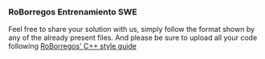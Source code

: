 ### RoBorregos Entrenamiento SWE

Feel free to share your solution with us, simply follow the format shown by any of the already present files. And  please be sure to upload all your code following [RoBorregos' C++ style guide](https://docs.google.com/document/d/1IwxK2oiHoX-eBNDntJe1bTFj6-GfTRXRtSbxhOBbvik/edit?usp=sharing)
